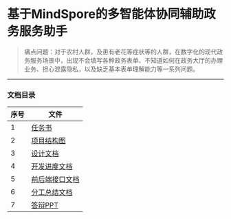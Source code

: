 # 基于MindSpore的多智能体协同辅助政务服务助手

> 痛点问题：对于农村人群，及患有老花等症状等的人群，在数字化的现代政务服务场景中，出现不会填写各种政务表单、不知道如何在政务大厅的办理业务、担心泄露隐私，以及缺乏基本表单理解能力等一系列问题。

------

### 文档目录

| 序号 | 文件                                      |
| ---- | ----------------------------------------- |
| 1    | [任务书](./doc/01_任务书)                 |
| 2    | [项目结构图](./doc/02_项目结构图)         |
| 3    | [设计文档](./doc/03_设计文档)             |
| 4    | [开发进度文档](./doc/04_开发进度文档)     |
| 5    | [前后端接口文档](./doc/05_前后端接口文档) |
| 6    | [分工总结文档](./doc/06_分工总结文档)     |
| 7    | [答辩PPT](./doc/07_答辩PPT)               |

